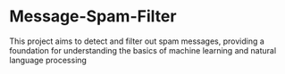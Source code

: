 # Message-Spam-Filter
This project aims to detect and filter out spam messages, providing a foundation for understanding the basics of machine learning and natural language processing
